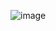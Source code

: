 ![image](https://github.com/abbouformations/angular-bootstrap-example/assets/135717843/61460b8c-87b5-4fc5-a1a8-e9de52f60250)
